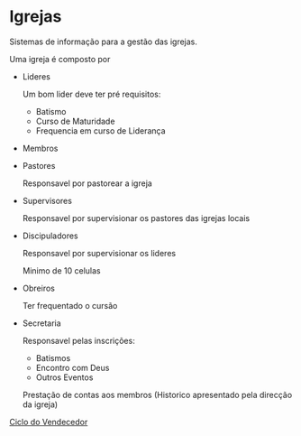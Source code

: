 # Igrejas

Sistemas de informação para a gestão das igrejas.

Uma igreja é composto por

- Lideres
    
    Um bom lider deve ter pré requisitos:
    
    - Batismo
    - Curso de Maturidade
    - Frequencia em curso de Liderança
- Membros
- Pastores
    
    Responsavel por pastorear a igreja
    
- Supervisores
    
    Responsavel por supervisionar os pastores das igrejas locais
    
- Discipuladores
    
    Responsavel por supervisionar os lideres
    
    Minimo de 10 celulas
    
- Obreiros
    
    Ter frequentado o cursão
    
- Secretaria
    
    Responsavel pelas inscrições:
    
    - Batismos
    - Encontro com Deus
    - Outros Eventos
    
    Prestação de contas aos membros (Historico apresentado pela direcção da igreja)
    

[Ciclo do Vendecedor](Igrejas/CicloDoVencedor.md)